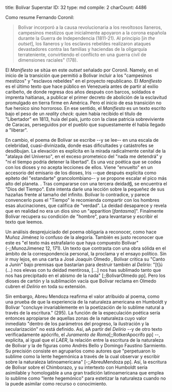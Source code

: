 title:          Bolívar Superstar
ID:             32
type:           md
compile:        2
charCount:      4486


Como resume Fernando Coronil: 

> Bolívar incorporó a la causa revolucionaria a los revoltosos llaneros, campesinos mestizos que inicialmente apoyaron a la corona española durante la Guerra de Independencia (1811-21). Al principio [*in the outset*], los llaneros y los esclavos rebeldes realizaron ataques devastadores contra las familias y haciendas de la oligarquía terrateniente, convirtiendo el conflicto en una guerra civil de dimensiones raciales" (178). 

El _Manifiesto_ se sitúa en este _outset_ señalado por Coronil. Namely, en el inicio de la transición que permitió a Bolívar incluir a los "campesinos mestizos" y "esclavos rebeldes" en el proyecto republicano. El *Manifiesto* es el último texto que hace público en Venezuela antes de partir al exilio caribeño, de donde regresa dos años después con barcos, soldados e imprenta haitianas, a publicar el primer decreto de abolición de la esclavitud promulgado en tierra firme en América. Pero el inicio de esa transición no fue heroico sino horroroso. En ese sentido, el _Manifiesto_ es un texto escrito bajo el peso de un *reality check*: quien había recibido el título de "Libertador" en 1813, huía del país, junto con la clase patricia sobreviviente de Caracas, perseguidos por el pueblo que supuestamente él había llegado a "liberar". 

En cambio, el poema de Bolívar se escribe --y se lee-- en una escala de celebridad, cuasi-divinizada, donde esas dificultades y catástrofes se desdibujan. La elevación es explícita en la mirada radicalmente cenital de la "atalaya del Universo", en el exceso prometeico del "nada me detendrá" y "ni el tiempo podría detener la libertad". Es una voz poética que se codea con los dioses y no acepta lecciones de ellos. Viene "envuelto" en un accesorio del emisario de los dioses, Iris --que después explicita como epíteto del "estandarte" grancolombiano-- y se propone escalar el pico más alto del planeta. <!--[nota: sobre la controversia]-->. Tras compararse con una tercera deidad[6](#ftn12), se encuentra el "Dios del Tiempo". Este intenta darle una lección sobre la pequeñez de sus hazañas frente al tamaño del infinito. Bolívar lo contradice, y parece convencerlo pues el "Tiempo" le recomienda compartir con los hombres esas alucinaciones, que califica de "verdad". La deidad desaparece y revela que en realidad no era un dios sino un "apparition [*fantasma*]". Finalmente Bolívar recupera su condición de "hombre", para levantarse y escribir el texto que leemos.

Un análisis desprejuiciado del poema obligaría a reconocer, como hace Muñoz Jiménez lo confuso de la alegoría. También es justo reconocer que este es "el texto más estrafalario que haya compuesto Bolívar" (-;;MunozJimenez 12, 171). Un texto que contrasta con una obra sólida en el ámbito de la correspondencia personal, la proclama y el ensayo político. Sin ir muy lejos, en una carta a José Joaquín Olmedo <!-- de qué año-->, Bolívar critica su "Canto a Junín" bajo premisas que bastarían para destruir también al *Delirio*: "[t]ú (...) nos elevas con tu deidad mentirosa, [...] nos has sublimado tanto que nos has precipitado en el abismo de la nada"  [;;BolivarOlmedo pp]. Pero los dioses de cartón y la sublimación vacía que Bolívar reclama en Olmedo cubren el *Delirio* en toda su extensión. 

Sin embargo, Abreu Mendoza reafirma el valor atribuido al poema, como una prueba de que la experiencia de la naturaleza americana en Humboldt y Bolívar "concluye invariablemente en la poetización de lo sublime natural a través de la escritura." (295). La función de la especulación poética sería entonces apropiarse de aquellas zonas de la naturaleza cuyo valor inmediato "dentro de los parámetros del progreso, la ilustración y la secularización" no está definido. Así, aA partir del _Delirio_ --y de otro texto verificadamente apócrifo, el _Juramento de Roma_[;;RotkerApocrifo pp] --,  explicita, al igual que el _LAER_, la relación entre la escritura de la naturaleza de Bolívar y la de figuras como Andrés Bello y Domingo Faustino Sarmiento. Su precisión consiste en agruparlos como autores que "perpetuaron lo sublime como la lente hegemónica a través de la cual observar y escribir sobre la naturaleza latinoamericana" [-;;AbreuMendoza pp]. Así, la escritura de Bolívar sobre el Chimborazo, y su intertexto con Humboldt sería asimilable y homologable a una gran tradición latinoamericana que emplea lo sublime como "lente hegemónico" para estetizar la naturaleza cuando no la puede asimilar como recurso o conocimiento.